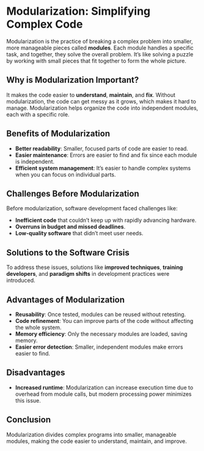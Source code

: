 # Modularization: Simplifying Complex Code

Modularization is the practice of breaking a complex problem into smaller, more manageable pieces called **modules**. Each module handles a specific task, and together, they solve the overall problem. It’s like solving a puzzle by working with small pieces that fit together to form the whole picture.

## Why is Modularization Important?

It makes the code easier to **understand**, **maintain**, and **fix**. Without modularization, the code can get messy as it grows, which makes it hard to manage. Modularization helps organize the code into independent modules, each with a specific role.

## Benefits of Modularization

- **Better readability**: Smaller, focused parts of code are easier to read.
- **Easier maintenance**: Errors are easier to find and fix since each module is independent.
- **Efficient system management**: It’s easier to handle complex systems when you can focus on individual parts.

## Challenges Before Modularization

Before modularization, software development faced challenges like:

- **Inefficient code** that couldn’t keep up with rapidly advancing hardware.
- **Overruns in budget and missed deadlines**.
- **Low-quality software** that didn’t meet user needs.

## Solutions to the Software Crisis

To address these issues, solutions like **improved techniques**, **training developers**, and **paradigm shifts** in development practices were introduced.

## Advantages of Modularization

- **Reusability**: Once tested, modules can be reused without retesting.
- **Code refinement**: You can improve parts of the code without affecting the whole system.
- **Memory efficiency**: Only the necessary modules are loaded, saving memory.
- **Easier error detection**: Smaller, independent modules make errors easier to find.

## Disadvantages

- **Increased runtime**: Modularization can increase execution time due to overhead from module calls, but modern processing power minimizes this issue.

## Conclusion

Modularization divides complex programs into smaller, manageable modules, making the code easier to understand, maintain, and improve.